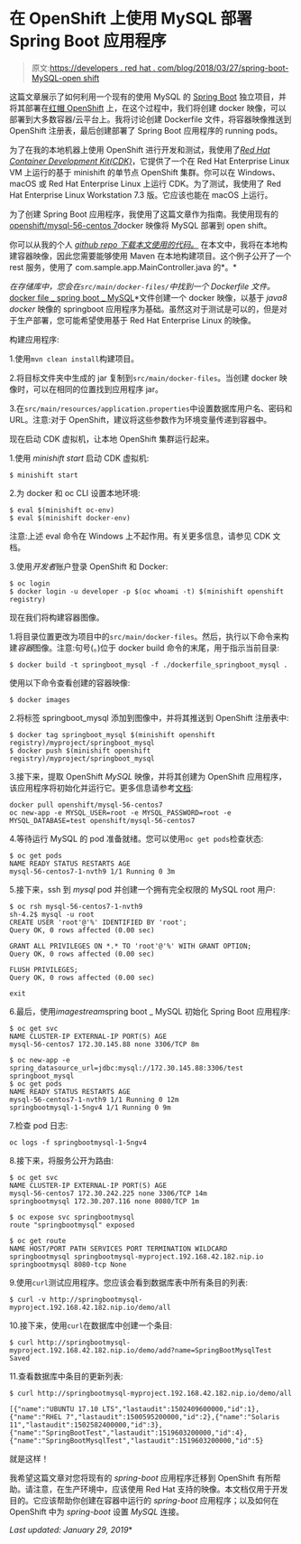 # 在 OpenShift 上使用 MySQL 部署 Spring Boot 应用程序

> 原文:[https://developers . red hat . com/blog/2018/03/27/spring-boot-MySQL-open shift](https://developers.redhat.com/blog/2018/03/27/spring-boot-mysql-openshift)

这篇文章展示了如何利用一个现有的使用 MySQL 的 [Spring Boot](http://projects.spring.io/spring-boot/) 独立项目，并将其部署在[红帽 OpenShift](https://developers.redhat.com/products/openshift/overview/) 上，在这个过程中，我们将创建 docker 映像，可以部署到大多数容器/云平台上。我将讨论创建 Dockerfile 文件，将容器映像推送到 OpenShift 注册表，最后创建部署了 Spring Boot 应用程序的 running pods。

为了在我的本地机器上使用 OpenShift 进行开发和测试，我使用了[*Red Hat Container Development Kit(CDK)*](https://developers.redhat.com/products/cdk/overview/)，它提供了一个在 Red Hat Enterprise Linux VM 上运行的基于 minishift 的单节点 OpenShift 集群。你可以在 Windows、macOS 或 Red Hat Enterprise Linux 上运行 CDK。为了测试，我使用了 Red Hat Enterprise Linux Workstation 7.3 版。它应该也能在 macOS 上运行。

为了创建 Spring Boot 应用程序，我使用了这篇文章作为指南。我使用现有的[openshift/mysql-56-centos 7](https://docs.openshift.com/container-platform/3.3/using_images/db_images/mysql.html)docker 映像将 MySQL 部署到 open shift。

你可以从我的个人 *[github repo 下载本文使用的代码。](https://github.com/1984shekhar/POC/tree/master/mysql-springboot-docker-openshift)* 在本文中，我将在本地构建容器映像，因此您需要能够使用 Maven 在本地构建项目。这个例子公开了一个 rest 服务，使用了 com.sample.app.MainController.java 的*。*

 *在存储库中，您会在`src/main/docker-files/`中找到一个 Dockerfile 文件。*[docker file _ spring boot _ MySQL](https://github.com/1984shekhar/POC/blob/master/mysql-springboot-docker-openshift/src/main/docker-files/dockerfile_springboot_mysql)*文件创建一个 docker 映像，以基于 *java8* *docker* 映像的 springboot 应用程序为基础。虽然这对于测试是可以的，但是对于生产部署，您可能希望使用基于 Red Hat Enterprise Linux 的映像。

构建应用程序:

1.使用`mvn clean install`构建项目。

2.将目标文件夹中生成的 jar 复制到`src/main/docker-files`。当创建 docker 映像时，可以在相同的位置找到应用程序 jar。

3.在`src/main/resources/application.properties`中设置数据库用户名、密码和 URL。注意:对于 OpenShift，建议将这些参数作为环境变量传递到容器中。

现在启动 CDK 虚拟机，让本地 OpenShift 集群运行起来。

1.使用 *minishift start* 启动 CDK 虚拟机:

```
$ minishift start
```

2.为 docker 和 oc CLI 设置本地环境:

```
$ eval $(minishift oc-env) 
$ eval $(minishift docker-env)
```

注意:上述 eval 命令在 Windows 上不起作用。有关更多信息，请参见 CDK 文档。

3.使用*开发者*账户登录 OpenShift 和 Docker:

```
$ oc login
$ docker login -u developer -p $(oc whoami -t) $(minishift openshift registry)
```

现在我们将构建容器图像。

1.将目录位置更改为项目中的`src/main/docker-files`。然后，执行以下命令来构建*容器*图像。注意:句号(。)位于 docker build 命令的末尾，用于指示当前目录:

```
$ docker build -t springboot_mysql -f ./dockerfile_springboot_mysql .
```

使用以下命令查看创建的容器映像:

```
$ docker images
```

2.将标签 springboot_mysql 添加到图像中，并将其推送到 OpenShift 注册表中:

```
$ docker tag springboot_mysql $(minishift openshift registry)/myproject/springboot_mysql
$ docker push $(minishift openshift registry)/myproject/springboot_mysql
```

3.接下来，提取 OpenShift *MySQL* 映像，并将其创建为 OpenShift 应用程序，该应用程序将初始化并运行它。更多信息请参考[文档](https://docs.openshift.com/container-platform/3.3/using_images/db_images/mysql.html):

```
docker pull openshift/mysql-56-centos7
oc new-app -e MYSQL_USER=root -e MYSQL_PASSWORD=root -e MYSQL_DATABASE=test openshift/mysql-56-centos7
```

4.等待运行 MySQL 的 pod 准备就绪。您可以使用`oc get pods`检查状态:

```
$ oc get pods
NAME READY STATUS RESTARTS AGE 
mysql-56-centos7-1-nvth9 1/1 Running 0 3m
```

5.接下来，ssh 到 *mysql* pod 并创建一个拥有完全权限的 MySQL root 用户:

```
$ oc rsh mysql-56-centos7-1-nvth9
sh-4.2$ mysql -u root
CREATE USER 'root'@'%' IDENTIFIED BY 'root';
Query OK, 0 rows affected (0.00 sec)

GRANT ALL PRIVILEGES ON *.* TO 'root'@'%' WITH GRANT OPTION;
Query OK, 0 rows affected (0.00 sec)

FLUSH PRIVILEGES;
Query OK, 0 rows affected (0.00 sec)

exit
```

6.最后，使用*imagestream*spring boot _ MySQL 初始化 Spring Boot 应用程序:

```
$ oc get svc
NAME CLUSTER-IP EXTERNAL-IP PORT(S) AGE
mysql-56-centos7 172.30.145.88 none 3306/TCP 8m

$ oc new-app -e spring_datasource_url=jdbc:mysql://172.30.145.88:3306/test springboot_mysql
$ oc get pods
NAME READY STATUS RESTARTS AGE
mysql-56-centos7-1-nvth9 1/1 Running 0 12m
springbootmysql-1-5ngv4 1/1 Running 0 9m
```

7.检查 pod 日志:

```
oc logs -f springbootmysql-1-5ngv4
```

8.接下来，将服务公开为路由:

```
$ oc get svc
NAME CLUSTER-IP EXTERNAL-IP PORT(S) AGE
mysql-56-centos7 172.30.242.225 none 3306/TCP 14m
springbootmysql 172.30.207.116 none 8080/TCP 1m

$ oc expose svc springbootmysql
route "springbootmysql" exposed

$ oc get route
NAME HOST/PORT PATH SERVICES PORT TERMINATION WILDCARD
springbootmysql springbootmysql-myproject.192.168.42.182.nip.io springbootmysql 8080-tcp None
```

9.使用`curl`测试应用程序。您应该会看到数据库表中所有条目的列表:

```
$ curl -v http://springbootmysql-myproject.192.168.42.182.nip.io/demo/all
```

10.接下来，使用`curl`在数据库中创建一个条目:

```
$ curl http://springbootmysql-myproject.192.168.42.182.nip.io/demo/add?name=SpringBootMysqlTest
Saved
```

11.查看数据库中条目的更新列表:

```
$ curl http://springbootmysql-myproject.192.168.42.182.nip.io/demo/all

[{"name":"UBUNTU 17.10 LTS","lastaudit":1502409600000,"id":1},{"name":"RHEL 7","lastaudit":1500595200000,"id":2},{"name":"Solaris 11","lastaudit":1502582400000,"id":3},{"name":"SpringBootTest","lastaudit":1519603200000,"id":4},{"name":"SpringBootMysqlTest","lastaudit":1519603200000,"id":5}
```

就是这样！

我希望这篇文章对您将现有的 *spring-boot* 应用程序迁移到 OpenShift 有所帮助。请注意，在生产环境中，应该使用 Red Hat 支持的映像。本文档仅用于开发目的。它应该帮助你创建在容器中运行的 *spring-boot* 应用程序；以及如何在 OpenShift 中为 *spring-boot* 设置 *MySQL* 连接。

*Last updated: January 29, 2019**